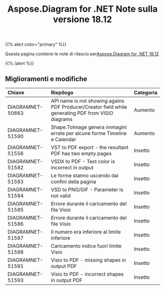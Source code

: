 ﻿---
title: Aspose.Diagram for .NET Note sulla versione 18.12
type: docs
weight: 10
url: /it/net/aspose-diagram-for-net-18-12-release-notes/
---
{{% alert color="primary" %}} 

Questa pagina contiene le note di rilascio per[Aspose.Diagram for .NET 18.12](https://www.nuget.org/packages/Aspose.Diagram/18.12.0)

{{% /alert %}} 
## **Miglioramenti e modifiche**

|**Chiave**|**Riepilogo**|**Categoria**|
|:- |:- |:- |
|DIAGRAMNET-50663|API name is not showing agains PDF Producer/Creator field while generating PDF from VISIO diagrams|Aumento|
|DIAGRAMNET-51590|Shape.ToImage genera immagini errate per alcune forme Timeline e Calendar|Aumento|
|DIAGRAMNET-51556|VST to PDF export - the resultant PDF has two empty pages|Insetto|
|DIAGRAMNET-51582|VSDX to PDF - Text color is incorrect in output|Insetto|
|DIAGRAMNET-51583|Le forme stanno uscendo dai confini della pagina|Insetto|
|DIAGRAMNET-51584|VSD to PNG/GIF - Parameter is not valid|Insetto|
|DIAGRAMNET-51585|Errore durante il caricamento del file Visio|Insetto|
|DIAGRAMNET-51586|Errore durante il caricamento del file Visio|Insetto|
|DIAGRAMNET-51587|Il numero era inferiore al limite inferiore|Insetto|
|DIAGRAMNET-51588|Caricamento indice fuori limite Visio|Insetto|
|DIAGRAMNET-51591|Visio to PDF - missing shapes in output PDF|Insetto|
|DIAGRAMNET-51593|Visio to PDF - incorrect shapes in output PDF|Insetto|


